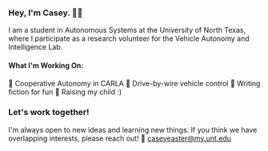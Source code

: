 ### Hey, I'm Casey. 👨‍🔬

I am a student in Autonomous Systems at the University of North Texas, where I participate as a research volunteer for the Vehicle Autonomy and Intelligence Lab.

#### What I'm Working On: 
🚗 Cooperative Autonomy in CARLA
🚙 Drive-by-wire vehicle control
📖 Writing fiction for fun
👶 Raising my child :)

### Let's work together!
I'm always open to new ideas and learning new things. If you think we have overlapping interests, please reach out!
📝 caseyeaster@my.unt.edu
